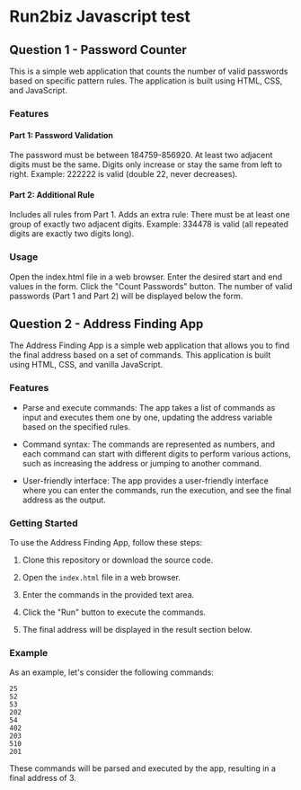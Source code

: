 # Run2biz Javascript test
## Question 1 - Password Counter
This is a simple web application that counts the number of valid passwords based on specific pattern rules. The application is built using HTML, CSS, and JavaScript.
### Features
#### Part 1: Password Validation
The password must be between 184759-856920.
At least two adjacent digits must be the same.
Digits only increase or stay the same from left to right.
Example: 222222 is valid (double 22, never decreases).
#### Part 2: Additional Rule
Includes all rules from Part 1.
Adds an extra rule: There must be at least one group of exactly two adjacent digits.
Example: 334478 is valid (all repeated digits are exactly two digits long).

### Usage
Open the index.html file in a web browser.
Enter the desired start and end values in the form.
Click the "Count Passwords" button.
The number of valid passwords (Part 1 and Part 2) will be displayed below the form.

## Question 2 - Address Finding App

The Address Finding App is a simple web application that allows you to find the final address based on a set of commands. This application is built using HTML, CSS, and vanilla JavaScript.

### Features

- Parse and execute commands: The app takes a list of commands as input and executes them one by one, updating the address variable based on the specified rules.

- Command syntax: The commands are represented as numbers, and each command can start with different digits to perform various actions, such as increasing the address or jumping to another command.

- User-friendly interface: The app provides a user-friendly interface where you can enter the commands, run the execution, and see the final address as the output.

### Getting Started

To use the Address Finding App, follow these steps:

1. Clone this repository or download the source code.

2. Open the `index.html` file in a web browser.

3. Enter the commands in the provided text area.

4. Click the "Run" button to execute the commands.

5. The final address will be displayed in the result section below.

### Example

As an example, let's consider the following commands:

```
25
52
53
202
54
402
203
510
201
```

These commands will be parsed and executed by the app, resulting in a final address of 3.
